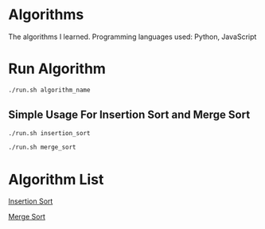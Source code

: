 # Algorithms

The algorithms I learned. Programming languages used: Python, JavaScript

# Run Algorithm

```bash
./run.sh algorithm_name
```

## Simple Usage For Insertion Sort and Merge Sort

```bash
./run.sh insertion_sort
```

```bash
./run.sh merge_sort
```

# Algorithm List

[Insertion Sort](/insertion_sort)

[Merge Sort](/merge_sort)